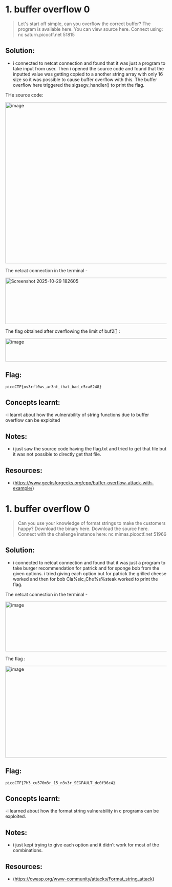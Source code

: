 # 1. buffer overflow 0

>Let's start off simple, can you overflow the correct buffer? The program is available here. You can view source here.
Connect using:
nc saturn.picoctf.net 51815


## Solution:

- i connected to netcat connection and found that it was just a program to take input from user. Then i opened the source code and found that  the inputted value was getting copied to a another string array with only 16 size so it was possible to cause buffer overflow with this. The buffer overflow here triggered the sigsegv_handler() to print the flag.

THe source code:

<img width="853" height="502" alt="image" src="https://github.com/user-attachments/assets/8de81b00-56e6-485a-b139-416cc23c714e" />


The netcat connection in the terminal - 

<img width="751" height="144" alt="Screenshot 2025-10-29 182605" src="https://github.com/user-attachments/assets/936a8fb6-8080-4c06-8485-7dfa41f7bd3d" />


The flag obtained after overflowing the limit of buf2[] :

<img width="661" height="72" alt="image" src="https://github.com/user-attachments/assets/81df2ba2-7819-424b-a449-2d44293bab3f" />



## Flag:

```
picoCTF{ov3rfl0ws_ar3nt_that_bad_c5ca6248}
```

## Concepts learnt:

-i learnt about how the vulnerability of string functions due to buffer overflow can be exploited 

## Notes:

- i just saw the source code having the flag.txt and tried to get that file but it was not possible to directly get that file.

## Resources:

-  (https://www.geeksforgeeks.org/cpp/buffer-overflow-attack-with-example/)

# 1. buffer overflow 0

>Can you use your knowledge of format strings to make the customers happy?
Download the binary here.
Download the source here.
Connect with the challenge instance here:
nc mimas.picoctf.net 51966


## Solution:

- i connected to netcat connection and found that it was just a program to take burger recommendation for patrick and for sponge bob from the given options. i tried giving each option but for patrick the grilled cheese worked and then for bob  Cla%sic_Che%s%steak worked to print the flag.

The netcat connection in the terminal - 

<img width="1400" height="155" alt="image" src="https://github.com/user-attachments/assets/b58880d4-e8d3-49fe-8230-d1dfa18b0976" />

The flag  :

<img width="1575" height="286" alt="image" src="https://github.com/user-attachments/assets/265de432-9d49-4382-aa63-d5520ece30eb" />

## Flag:

```
picoCTF{7h3_cu570m3r_15_n3v3r_SEGFAULT_dc0f36c4}
```

## Concepts learnt:

-i learned about how the format string vulnerability in c programs can be exploited.

## Notes:

- i just kept trying to give each option and it didn't work for most of the combinations. 

## Resources:

-  (https://owasp.org/www-community/attacks/Format_string_attack)



